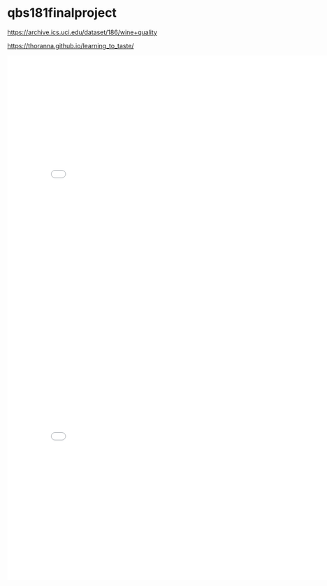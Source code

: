 # qbs181finalproject

https://archive.ics.uci.edu/dataset/186/wine+quality

https://thoranna.github.io/learning_to_taste/

<iframe src="globe_map.html" width=800 height=600 frameBorder=0></iframe>

<iframe src="horizontal_box_histogram.html" width=800 height=600 frameBorder=0></iframe>
